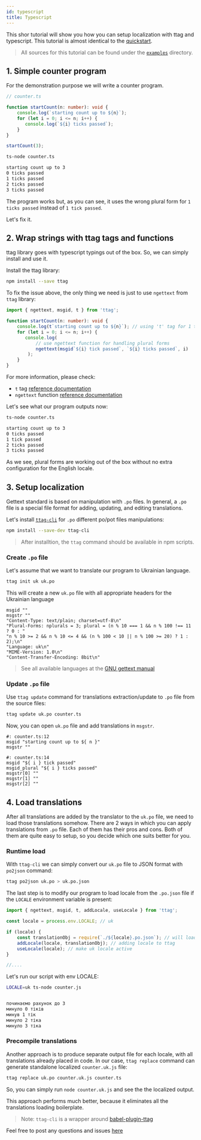 ```yaml
---
id: typescript
title: Typescript
---
```



This shor tutorial will show you how you can setup localization with ttag and typescript. This tutorial is almost identical to the [quickstart](quickstart.html).

> All sources for this tutorial can be found under the [`examples`](https://github.com/ttag-org/ttag/tree/master/examples/typescript)
> directory.

## 1. Simple counter program

For the demonstration purpose we will write a counter program.

```ts
// counter.ts

function startCount(n: number): void {
    console.log(`starting count up to ${n}`);
    for (let i = 0; i <= n; i++) {
       console.log(`${i} ticks passed`);
    }
}

startCount(3);
```


```bash
ts-node counter.ts

starting count up to 3
0 ticks passed
1 ticks passed
2 ticks passed
3 ticks passed
```

The program works but, as you can see, it uses the wrong plural form for `1 ticks passed` instead of `1 tick passed`.

Let's fix it.

## 2. Wrap strings with ttag tags and functions

ttag library goes with typescript typings out of the box. So, we can simply install and use it.

Install the ttag library:

```bash
npm install --save ttag
```

To fix the issue above, the only thing we need is just to use `ngettext` from `ttag` library:

```ts
import { ngettext, msgid, t } from 'ttag';

function startCount(n: number): void {
    console.log(t`starting count up to ${n}`); // using 't' tag for 1 to 1 translations
    for (let i = 0; i <= n; i++) {
       console.log(
           // use ngettext function for handling plural forms
           ngettext(msgid`${i} tick passed`, `${i} ticks passed`, i)
        );
    }
}
```

For more information, please check:

* `t` tag [reference documentation](tag-gettext.html)
* `ngettext` function [reference documentation](ngettext.html)

Let's see what our program outputs now:

```bash
ts-node counter.ts

starting count up to 3
0 ticks passed
1 tick passed
2 ticks passed
3 ticks passed
```

As we see, plural forms are working out of the box without no extra configuration for the English locale.

## 3. Setup localization
Gettext standard is based on manipulation with `.po` files. In general, a `.po` file is a special file format
for adding, updating, and editing translations.

Let's install [`ttag-cli`](https://github.com/ttag-org/ttag-cli) for `.po` different po/pot files manipulations:

```bash
npm install --save-dev ttag-cli
``` 

> After installtion, the `ttag` command should be available in npm scripts.

### Create `.po` file
Let's assume that we want to translate our program to Ukrainian language.

```bash
ttag init uk uk.po
```

This will create a new `uk.po` file with all appropriate headers for the Ukrainian language

```
msgid ""
msgstr ""
"Content-Type: text/plain; charset=utf-8\n"
"Plural-Forms: nplurals = 3; plural = (n % 10 === 1 && n % 100 !== 11 ? 0 : "
"n % 10 >= 2 && n % 10 <= 4 && (n % 100 < 10 || n % 100 >= 20) ? 1 : 2);\n"
"Language: uk\n"
"MIME-Version: 1.0\n"
"Content-Transfer-Encoding: 8bit\n"

```

> See all available languages at the [GNU gettext manual](https://www.gnu.org/software/gettext/manual/html_node/Usual-Language-Codes.html)

### Update `.po` file
Use `ttag update` command for translations extraction/update to `.po` file from the source files:

```bash
ttag update uk.po counter.ts
```

Now, you can open `uk.po` file and add translations in `msgstr`.

```po
#: counter.ts:12
msgid "starting count up to ${ n }"
msgstr ""

#: counter.ts:14
msgid "${ i } tick passed"
msgid_plural "${ i } ticks passed"
msgstr[0] ""
msgstr[1] ""
msgstr[2] ""
```

## 4. Load translations
After all translations are added by the translator to the `uk.po` file, we need to load those translations somehow. 
There are 2 ways in which you can apply translations from `.po` file. Each of them has their pros and cons. Both of them are quite easy to setup, so you decide which one suits better for you.

### Runtime load
With `ttag-cli` we can simply convert our `uk.po` file to JSON format with `po2json` command:

```bash
ttag po2json uk.po > uk.po.json
```

The last step is to modify our program to load locale from the `.po.json` file if the `LOCALE` environment variable is present:

```ts
import { ngettext, msgid, t, addLocale, useLocale } from 'ttag';

const locale = process.env.LOCALE; // uk

if (locale) {
    const translationObj = require(`./${locale}.po.json`); // will load uk.po.json
    addLocale(locale, translationObj); // adding locale to ttag
    useLocale(locale); // make uk locale active
}

//....
```

Let's run our script with env LOCALE:

```bash
LOCALE=uk ts-node counter.js


починаємо рахунок до 3
минуло 0 тіків
минув 1 тік
минуло 2 тіка
минуло 3 тіка
```

### Precompile translations
Another approach is to produce separate output file for each locale, with all translations already placed in code. In our case, `ttag replace` command can generate standalone localized `counter.uk.js` file:

```bash
ttag replace uk.po counter.uk.js counter.ts
```

So, you can simply run `node counter.uk.js` and see the the localized output.

This approach performs much better, because it eliminates all the translations loading boilerplate.


> Note: `ttag-cli` is a wrapper around [babel-plugin-ttag](https://github.com/ttag-org/babel-plugin-ttag)

Feel free to post any questions and issues [here](https://github.com/ttag-org/ttag/issues)

